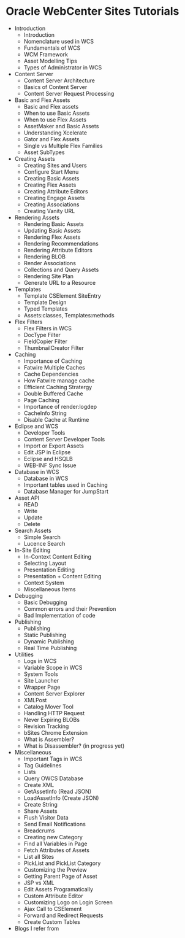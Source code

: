 # Oracle WebCenter Sites Tutorials

* Introduction
    + Introduction
    + Nomenclature used in WCS
    + Fundamentals of WCS
    + WCM Framework
    + Asset Modelling Tips
    + Types of Administrator in WCS
* Content Server
    + Content Server Architecture
    + Basics of Content Server
    + Content Server Request Processing
* Basic and Flex Assets
    + Basic and Flex assets
    + When to use Basic Assets
    + When to use Flex Assets
    + AssetMaker and Basic Assets
    + Understanding Xcelerate
    + Gator and Flex Assets
    + Single vs Multiple Flex Families
    + Asset SubTypes
* Creating Assets
    + Creating Sites and Users
    + Configure Start Menu
    + Creating Basic Assets
    + Creating Flex Assets
    + Creating Attribute Editors
    + Creating Engage Assets
    + Creating Associations
    + Creating Vanity URL
* Rendering Assets
    + Rendering Basic Assets
    + Updating Basic Assets
    + Rendering Flex Assets
    + Rendering Recommendations
    + Rendering Attribute Editors
    + Rendering BLOB
    + Render Associations
    + Collections and Query Assets
    + Rendering Site Plan
    + Generate URL to a Resource
* Templates
    + Template CSElement SiteEntry
    + Template Design
    + Typed Templates
    + Assets:classes, Templates:methods
* Flex Filters
    + Flex Filters in WCS
    + DocType Filter
    + FieldCopier Filter
    + ThumbnailCreator Filter
* Caching
    + Importance of Caching
    + Fatwire Multiple Caches
    + Cache Dependencies
    + How Fatwire manage cache
    + Efficient Caching Stratergy
    + Double Buffered Cache
    + Page Caching
    + Importance of render:logdep
    + CacheInfo String
    + Disable Cache at Runtime
* Eclipse and WCS
    + Developer Tools
    + Content Server Developer Tools
    + Import or Export Assets
    + Edit JSP in Eclipse
    + Eclipse and HSQLB
    + WEB-INF Sync Issue
* Database in WCS
    + Database in WCS
    + Important tables used in Caching
    + Database Manager for JumpStart
* Asset API
    + READ
    + Write
    + Update
    + Delete
* Search Assets
    + Simple Search
    + Lucence Search
* In-Site Editing
    + In-Context Content Editing
    + Selecting Layout
    + Presentation Editing
    + Presentation + Content Editing
    + Context System
    + Miscellaneous Items
* Debugging
    + Basic Debugging
    + Common errors and their Prevention
    + Bad Implementation of code
* Publishing
    + Publishing
    + Static Publishing
    + Dynamic Publishing
    + Real Time Publishing
* Utilities
    + Logs in WCS
    + Variable Scope in WCS
    + System Tools
    + Site Launcher
    + Wrapper Page
    + Content Server Explorer
    + XMLPost
    + Catalog Mover Tool
    + Handling HTTP Request
    + Never Expiring BLOBs
    + Revision Tracking
    + bSites Chrome Extension
    + What is Assembler?
    + What is Disassembler? (in progress yet)
* Miscellaneous
    + Important Tags in WCS
    + Tag Guidelines
    + Lists
    + Query OWCS Database
    + Create XML
    + GetAssetInfo (Read JSON)
    + LoadAssetInfo (Create JSON)
    + Create String
    + Share Assets
    + Flush Visitor Data
    + Send Email Notifications
    + Breadcrums
    + Creating new Category
    + Find all Variables in Page
    + Fetch Attributes of Assets
    + List all Sites
    + PickList and PickList Category
    + Customizing the Preview
    + Getting Parent Page of Asset
    + JSP vs XML
    + Edit Assets Programatically
    + Custom Attribute Editor
    + Customizing Logo on Login Screen
    + Ajax Call to CSElement
    + Forward and Redirect Requests
    + Create Custom Tables
* Blogs I refer from
